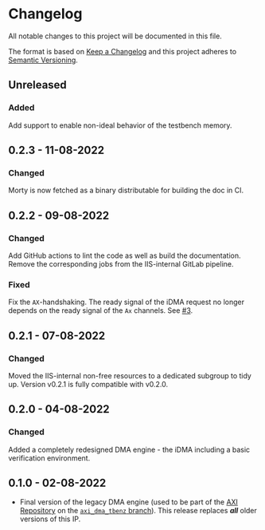 # Changelog
All notable changes to this project will be documented in this file.

The format is based on [Keep a Changelog](http://keepachangelog.com/en/1.0.0/)
and this project adheres to [Semantic Versioning](http://semver.org/spec/v2.0.0.html).


## Unreleased
### Added
Add support to enable non-ideal behavior of the testbench memory.

## 0.2.3 - 11-08-2022
### Changed
Morty is now fetched as a binary distributable for building the doc in CI.

## 0.2.2 - 09-08-2022
### Changed
Add GitHub actions to lint the code as well as build the documentation. Remove the corresponding
jobs from the IIS-internal GitLab pipeline.

### Fixed
Fix the `AX`-handshaking. The ready signal of the iDMA request no longer depends on the ready signal
of the `Ax` channels. See [#3](https://github.com/pulp-platform/iDMA/pull/3).

## 0.2.1 - 07-08-2022
### Changed
Moved the IIS-internal non-free resources to a dedicated subgroup to tidy up. Version v0.2.1 is
fully compatible with v0.2.0.

## 0.2.0 - 04-08-2022
### Changed
Added a completely redesigned DMA engine - the iDMA including a basic verification environment.

## 0.1.0 - 02-08-2022
- Final version of the legacy DMA engine (used to be part of the [AXI Repository](https://github.com/pulp-platform/axi)
on the [`axi_dma_tbenz` branch](https://github.com/pulp-platform/axi/tree/axi_dma_tbenz)).
This release replaces ***all*** older versions of this IP.

